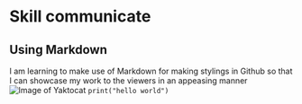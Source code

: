 # Skill communicate
## Using Markdown
I am learning to make use of Markdown for making stylings in Github so that I can showcase my work to the viewers in an appeasing manner
![Image of Yaktocat](https://octodex.github.com/images/yaktocat.png)
`print("hello world")`
